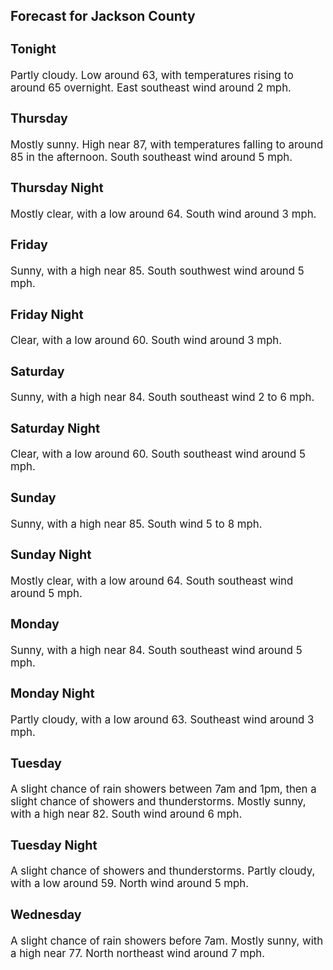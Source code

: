 <div>
   <h2>Forecast for Jackson County</h2>
   <p>
      <div style="font-size:120%">
         <h3>Tonight</h3>Partly cloudy. Low around 63, with temperatures rising to around 65 overnight. East southeast wind around 2 mph.<br></div>
   </p>
   <p>
      <div style="font-size:120%">
         <h3>Thursday</h3>Mostly sunny. High near 87, with temperatures falling to around 85 in the afternoon. South southeast wind around 5 mph.<br></div>
   </p>
   <p>
      <div style="font-size:120%">
         <h3>Thursday Night</h3>Mostly clear, with a low around 64. South wind around 3 mph.<br></div>
   </p>
   <p>
      <div style="font-size:120%">
         <h3>Friday</h3>Sunny, with a high near 85. South southwest wind around 5 mph.<br></div>
   </p>
   <p>
      <div style="font-size:120%">
         <h3>Friday Night</h3>Clear, with a low around 60. South wind around 3 mph.<br></div>
   </p>
   <p>
      <div style="font-size:120%">
         <h3>Saturday</h3>Sunny, with a high near 84. South southeast wind 2 to 6 mph.<br></div>
   </p>
   <p>
      <div style="font-size:120%">
         <h3>Saturday Night</h3>Clear, with a low around 60. South southeast wind around 5 mph.<br></div>
   </p>
   <p>
      <div style="font-size:120%">
         <h3>Sunday</h3>Sunny, with a high near 85. South wind 5 to 8 mph.<br></div>
   </p>
   <p>
      <div style="font-size:120%">
         <h3>Sunday Night</h3>Mostly clear, with a low around 64. South southeast wind around 5 mph.<br></div>
   </p>
   <p>
      <div style="font-size:120%">
         <h3>Monday</h3>Sunny, with a high near 84. South southeast wind around 5 mph.<br></div>
   </p>
   <p>
      <div style="font-size:120%">
         <h3>Monday Night</h3>Partly cloudy, with a low around 63. Southeast wind around 3 mph.<br></div>
   </p>
   <p>
      <div style="font-size:120%">
         <h3>Tuesday</h3>A slight chance of rain showers between 7am and 1pm, then a slight chance of showers and thunderstorms. Mostly sunny, with
         a high near 82. South wind around 6 mph.<br></div>
   </p>
   <p>
      <div style="font-size:120%">
         <h3>Tuesday Night</h3>A slight chance of showers and thunderstorms. Partly cloudy, with a low around 59. North wind around 5 mph.<br></div>
   </p>
   <p>
      <div style="font-size:120%">
         <h3>Wednesday</h3>A slight chance of rain showers before 7am. Mostly sunny, with a high near 77. North northeast wind around 7 mph.<br></div>
   </p>
</div>